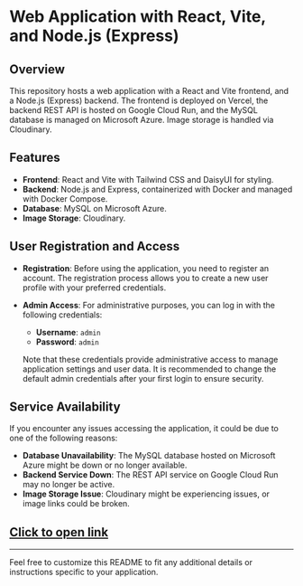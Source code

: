 # Web Application with React, Vite, and Node.js (Express)

## Overview

This repository hosts a web application with a React and Vite frontend, and a Node.js (Express) backend. The frontend is deployed on Vercel, the backend REST API is hosted on Google Cloud Run, and the MySQL database is managed on Microsoft Azure. Image storage is handled via Cloudinary.

## Features

- **Frontend**: React and Vite with Tailwind CSS and DaisyUI for styling.
- **Backend**: Node.js and Express, containerized with Docker and managed with Docker Compose.
- **Database**: MySQL on Microsoft Azure.
- **Image Storage**: Cloudinary.

## User Registration and Access

- **Registration**: Before using the application, you need to register an account. The registration process allows you to create a new user profile with your preferred credentials.
- **Admin Access**: For administrative purposes, you can log in with the following credentials:
  - **Username**: `admin`
  - **Password**: `admin`
  
  Note that these credentials provide administrative access to manage application settings and user data. It is recommended to change the default admin credentials after your first login to ensure security.

## Service Availability

If you encounter any issues accessing the application, it could be due to one of the following reasons:
- **Database Unavailability**: The MySQL database hosted on Microsoft Azure might be down or no longer available.
- **Backend Service Down**: The REST API service on Google Cloud Run may no longer be active.
- **Image Storage Issue**: Cloudinary might be experiencing issues, or image links could be broken.

## [Click to open link](https://food-order-app-kappa-six.vercel.app/)

---

Feel free to customize this README to fit any additional details or instructions specific to your application.
